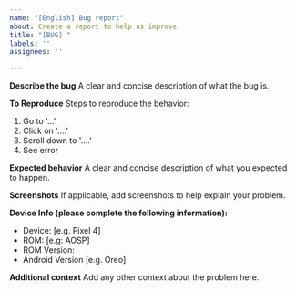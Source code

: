 ```yaml
---
name: "[English] Bug report"
about: Create a report to help us improve
title: "[BUG] "
labels: ''
assignees: ''

---
```


**Describe the bug**
A clear and concise description of what the bug is.

**To Reproduce**
Steps to reproduce the behavior:
1. Go to '...'
2. Click on '....'
3. Scroll down to '....'
4. See error

**Expected behavior**
A clear and concise description of what you expected to happen.

**Screenshots**
If applicable, add screenshots to help explain your problem.

**Device Info (please complete the following information):**
 - Device: [e.g. Pixel 4]
 - ROM: [e.g: AOSP]
 - ROM Version:
 - Android Version [e.g. Oreo]

**Additional context**
Add any other context about the problem here.
